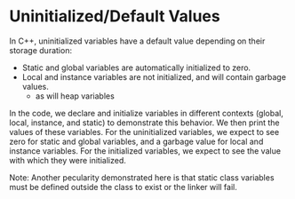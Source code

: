 # Uninitialized/Default Values

In C++, uninitialized variables have a default value depending on their storage duration:

- Static and global variables are automatically initialized to zero.
- Local and instance variables are not initialized, and will contain garbage values.
  - as will heap variables

In the code, we declare and initialize variables in different contexts (global, local, instance, and static) to demonstrate this behavior. We then print the values of these variables. For the uninitialized variables, we expect to see zero for static and global variables, and a garbage value for local and instance variables. For the initialized variables, we expect to see the value with which they were initialized.

Note: Another pecularity demonstrated here is that static class variables must be defined outside the class to exist or the linker will fail.
